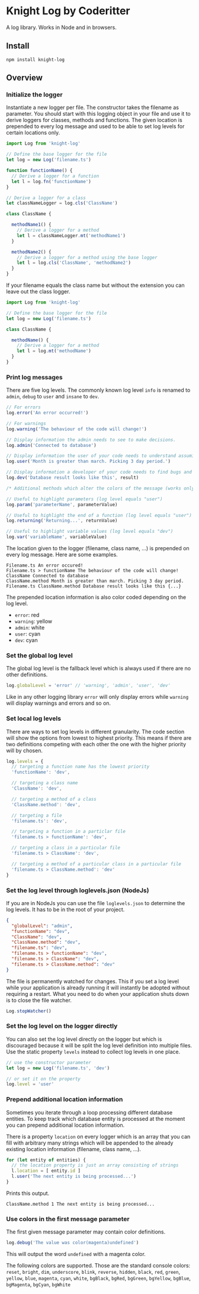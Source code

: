 # Knight Log by Coderitter

A log library. Works in Node and in browsers.

## Install

`npm install knight-log`

## Overview

### Initialize the logger

Instantiate a new logger per file. The constructor takes the filename as parameter. You should start with this logging object in your file and use it to derive loggers for classes, methods and functions. The given location is prepended to every log message and used to be able to set log levels for certain locations only.

```typescript
import Log from 'knight-log'

// Define the base logger for the file
let log = new Log('filename.ts')

function functionName() {
  // Derive a logger for a function
  let l = log.fn('functionName')
}

// Derive a logger for a class
let classNameLogger = log.cls('ClassName')

class ClassName {

  methodName1() {
    // Derive a logger for a method
    let l = classNameLogger.mt('methodName1')
  }

  methodName2() {
    // Derive a logger for a method using the base logger
    let l = log.cls('ClassName', 'methodName2')
  }
}
```

If your filename equals the class name but without the extension you can leave out the class logger.

```typescript
import Log from 'knight-log'

// Define the base logger for the file
let log = new Log('filename.ts')

class ClassName {

  methodName() {
    // Derive a logger for a method
    let l = log.mt('methodName')
  }
}
```

### Print log messages

There are five log levels. The commonly known log level `info` is renamed to `admin`, `debug` to `user` and `insane` to `dev`.

```typescript
// For errors
log.error('An error occurred!')

// For warnings
log.warning('The behaviour of the code will change!') 

// Display information the admin needs to see to make decisions.
log.admin('Connected to database') 

// Display information the user of your code needs to understand assuming your code is bug free.
log.user('Month is greater than march. Picking 3 day period.')

// Display information a developer of your code needs to find bugs and improve on it.
log.dev('Database result looks like this', result)

/* Additional methods which alter the colors of the message (works only in NodeJs) */

// Useful to highlight parameters (log level equals "user")
log.param('parameterName', parameterValue)

// Useful to highlight the end of a function (log level equals "user")
log.returning('Returning...', returnValue) 

// Useful to highlight variable values (log level equals "dev")
log.var('variableName', variableValue)
```

The location given to the logger (filename, class name, ...) is prepended on every log message. Here are some examples.

```shell
Filename.ts An error occured!
Filename.ts > functionName The behaviour of the code will change!
ClassName Connected to database
ClassName.method Month is greater than march. Picking 3 day period.
Filename.ts ClassName.method Database result looks like this {...}
```

The prepended location information is also color coded depending on the log level.

- `error`: red
- `warning`: yellow
- `admin`: white
- `user`: cyan
- `dev`: cyan

### Set the global log level

The global log level is the fallback level which is always used if there are no other definitions.

```typescript
log.globalLevel = 'error' // 'warning', 'admin', 'user', 'dev'
```

Like in any other logging library `error` will only display errors while `warning` will display warnings and errors and so on.

### Set local log levels

There are ways to set log levels in different granularity. The code section will show the options from lowest to highest priority. This means if there are two definitions competing with each other the one with the higher priority will by chosen.

```typescript
log.levels = {
  // targeting a function name has the lowest priority
  'functionName': 'dev',

  // targeting a class name
  'ClassName': 'dev',

  // targeting a method of a class
  'ClassName.method': 'dev',

  // targeting a file
  'filename.ts': 'dev',

  // targeting a function in a particlar file
  'filename.ts > functionName': 'dev',

  // targeting a class in a particular file
  'filename.ts > ClassName': 'dev',

  // targeting a method of a particular class in a particular file
  'filename.ts > ClassName.method': 'dev'
}
```

### Set the log level through loglevels.json (NodeJs)

If you are in NodeJs you can use the file `loglevels.json` to determine the log levels. It has to be in the root of your project.

```json
{
  "globalLevel": "admin",
  "functionName": "dev",
  "ClassName": "dev",
  "ClassName.method": "dev",
  "filename.ts": "dev",
  "filename.ts > functionName": "dev",
  "filename.ts > ClassName": "dev",
  "filename.ts > ClassName.method": "dev"
}
```

The file is permanently watched for changes. This if you set a log level while your application is already running it will instantly be adopted without requiring a restart. What you need to do when your application shuts down is to close the file watcher.

```typescript
Log.stopWatcher()
```

### Set the log level on the logger directly

You can also set the log level directly on the logger but which is discouraged because it will be split the log level definition into multiple files. Use the static property `levels` instead to collect log levels in one place.

```typescript
// use the constructor parameter
let log = new Log('filename.ts', 'dev')

// or set it on the property
log.level = 'user'
```

### Prepend additional location information

Sometimes you iterate through a loop processing different database entities. To keep track which database entity is processed at the moment you can prepend additional location information.

There is a property `location` on every logger which is an array that you can fill with arbitrary many strings which will be appended to the already existing location information (filename, class name, ...).

```typescript
for (let entity of entities) {
  // the location property is just an array consisting of strings
  l.location = [ entity.id ]
  l.user('The next entity is being processed...')
}
```

Prints this output.

```shell
ClassName.method 1 The next entity is being processed...
```

### Use colors in the first message parameter

The first given message parameter may contain color definitions.

```typescript
log.debug('The value was color(magenta)undefined')
```

This will output the word `undefined` with a magenta color.

The following colors are supported. Those are the standard console colors: `reset`, `bright`, `dim`, `underscore`, `blink`, `reverse`, `hidden`, `black`, `red`, `green`, `yellow`, `blue`, `magenta`, `cyan`, `white`, `bgBlack`, `bgRed`, `bgGreen`, `bgYellow`, `bgBlue`, `bgMagenta`, `bgCyan`, `bgWhite`
